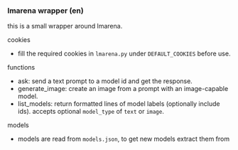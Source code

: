 ### lmarena wrapper (en)

this is a small wrapper around lmarena.

cookies
- fill the required cookies in `lmarena.py` under `DEFAULT_COOKIES` before use.

functions
- ask: send a text prompt to a model id and get the response.
- generate_image: create an image from a prompt with an image-capable model.
- list_models: return formatted lines of model labels (optionally include ids). accepts optional `model_type` of `text` or `image`.

models
- models are read from `models.json`, to get new models extract them from <script> on lmarena.ai page.

known bugs:
- token updating is still not done, so you'll have to replace them manually once they expired, i will try to solve this soon.

### враппер над lmarena (ru)

это небольшой враппер над lmarena.

cookies
- заполните нужные куки в `lmarena.py` в `DEFAULT_COOKIES` перед использованием.

функции
- ask: отправляет текстовый запрос по id модели и возвращает ответ.
- generate_image: создаёт изображение по текстовому запросу для модели с поддержкой изображений.
- list_models: возвращает список отформатированных названий моделей (опционально с id). принимает необязательный `model_type`: `text` или `image`.

модели
- модели читаются из `models.json`, для получения нового списка вытащите его из <script> на lmarena.ai

известные баги:
- обновление cookies пока не реализовано, поэтому их придется обновлять вручную, постараюсь это реализовать в ближайшее время
